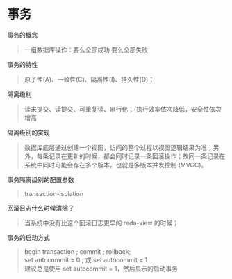# 事务

事务的概念
> 一组数据库操作：要么全部成功 要么全部失败

事务的特性 
> 原子性(A)、一致性(C)、隔离性(I)、持久性(D)；

隔离级别
> 读未提交、读提交、可重复读、串行化；(执行效率依次降低，安全性依次增高

隔离级别的实现
> 数据库底层通过创建一个视图，访问的整个过程以视图逻辑结果为准；另外，每条记录在更新的时候，都会同时记录一条回滚操作；故同一条记录在系统中同时可能会存在多个版本，也就是多版本并发控制 (MVCC)。

事务隔离级别的配置参数
> transaction-isolation

回滚日志什么时候清除？
> 当系统中没有比这个回滚日志更早的 reda-view 的时候；

事务的启动方式
> begin transaction ; commit ; rollback;        
> set autocommit = 0 ; 或 set autocommit = 1         
> 建议总是使用 set autocommit = 1，然后显示的启动事务       
